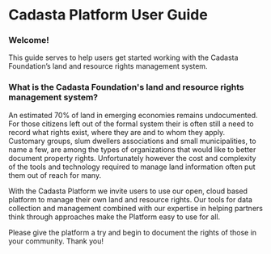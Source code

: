 # Cadasta Platform User Guide

### Welcome!

This guide serves to help users get started working with the Cadasta Foundation’s land and resource rights management system.

### What is the Cadasta Foundation's land and resource rights management system?

An estimated 70% of land in emerging economies remains undocumented.  For those citizens left out of the formal system their is often still a need to record what rights exist, where they are and to whom they apply. Customary groups, slum dwellers associations and small municipalities, to name a few, are among the types of organizations that would like to better document property rights.  Unfortunately however the cost and complexity of the tools and technology required to manage land information often put them out of reach for many.

With the Cadasta Platform we invite users to use our open, cloud based platform to manage their own land and resource rights. Our tools for data collection and management combined with our expertise in helping partners think through approaches make the Platform easy to use for all.

Please give the platform a try and begin to document the rights of those in your community. Thank you!

